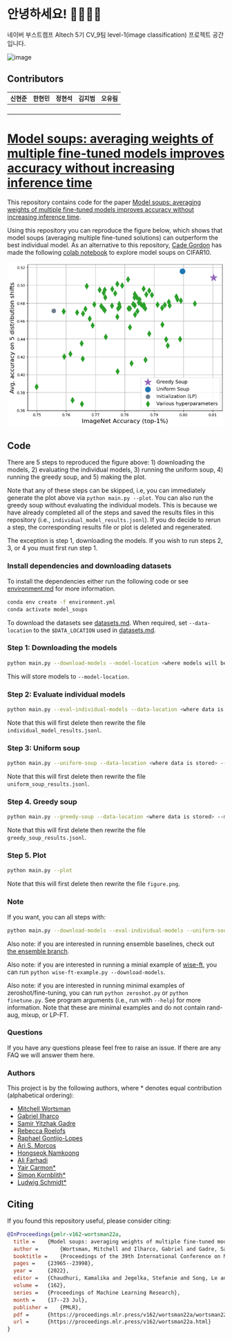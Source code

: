 # 안녕하세요! 👨‍👨‍👦‍👦

네이버 부스트캠프 AItech 5기 CV_9팀 level-1(image classification) 프로젝트 공간입니다.

![image](https://user-images.githubusercontent.com/72616557/228166051-e8197cb8-0025-485d-becc-cba4a5c257fd.png)



## Contributors

|신현준 |                                                  한현민|정현석 |                                                  김지범|오유림|
|:--------------------------------------------------------------------------------------------------------------------------------------------------------------------:|:-------------------------------------------------------------------------------------------------------------------------------------------------------------------:|:------------------------------------------------------------------------------------------------------------------------------------------------------------------:|:----------------------------------------------------------------------------------------------------------------------------------------------------------------------:|:----------------------------------------------------------------------------------------------------------------------------------------------------------------------:|
| [<img src="https://avatars.githubusercontent.com/u/113486402?s=400&v=4" alt="" style="width:100px;100px;">](https://github.com/june95) <br/> | [<img src="https://avatars.githubusercontent.com/u/33598545?s=400&u=d0aaa9e96fd2fa1d0c1aa034d8e9e2c8daf96473&v=4" alt="" style="width:100px;100px;">](https://github.com/Hyunmin-H) <br/> | [<img src="https://avatars.githubusercontent.com/u/72616557?v=4" alt="" style="width:100px;100px;">](https://github.com/hyuns66) <br/> | [<img src="https://avatars.githubusercontent.com/u/91449518?v=4" alt="" style="width:100px;100px;">](https://github.com/jibeomkim7) <br/> |[<img src="https://avatars.githubusercontent.com/u/63313306?s=400&u=094cba544d8029b4f93aa191d036a109d6265fa8&v=4" alt="" style="width:100px;100px;">](https://github.com/jennifer060697) <br/> |



# [Model soups: averaging weights of multiple fine-tuned models improves accuracy without increasing inference time](https://arxiv.org/abs/2203.05482)

This repository contains code for the paper [Model soups: averaging weights of multiple fine-tuned models improves accuracy without increasing inference time](https://arxiv.org/abs/2203.05482).

Using this repository you can reproduce the figure below, which shows that model soups (averaging multiple fine-tuned solutions) can outperform
the best individual model.
As an alternative to this repository, [Cade Gordon](http://cadegordon.io/) has made the following [colab notebook](https://colab.research.google.com/drive/1UmK-phTRXC4HoKb7_rScawnRqlG82svF?usp=sharing) to explore model soups on CIFAR10.
<p align="center">
<img src="figure.png", width="625"/>
</p>


## Code

There are 5 steps to reproduced the figure above: 1) downloading the models, 2) evaluating the individual models, 3) running the uniform soup, 4) running the greedy soup, and 5) making the plot.

Note that any of these steps can be skipped, i.e, you can immediately generate the plot above via `python main.py --plot`.
You can also run the greedy soup without evaluating the individual models.
This is because we have already completed all of the steps and saved the results files in this repository (i.e., `individual_model_results.jsonl`).
If you do decide to rerun a step, the corresponding results file or plot is deleted and regenerated.

The exception is step 1, downloading the models. If you wish to run steps 2, 3, or 4 you must first run step 1.

### Install dependencies and downloading datasets

To install the dependencies either run the following code or see [environment.md](environment.md) for more information.
```bash
conda env create -f environment.yml
conda activate model_soups
```

To download the datasets see [datasets.md](datasets.md). When required, set `--data-location` to the `$DATA_LOCATION` used in [datasets.md](datasets.md).

### Step 1: Downloading the models

```bash
python main.py --download-models --model-location <where models will be stored>
```
This will store models to `--model-location`.


### Step 2: Evaluate individual models

```bash
python main.py --eval-individual-models --data-location <where data is stored> --model-location <where models are stored>
```
Note that this will first delete then rewrite the file `individual_model_results.jsonl`.

### Step 3: Uniform soup

```bash
python main.py --uniform-soup --data-location <where data is stored> --model-location <where models are stored>
```
Note that this will first delete then rewrite the file `uniform_soup_results.jsonl`.

### Step 4. Greedy soup

```bash
python main.py --greedy-soup --data-location <where data is stored> --model-location <where models are stored>
```
Note that this will first delete then rewrite the file `greedy_soup_results.jsonl`.

### Step 5. Plot

```bash
python main.py --plot
```
Note that this will first delete then rewrite the file `figure.png`.

### Note

If you want, you can all steps with:
```bash
python main.py --download-models --eval-individual-models --uniform-soup --greedy-soup --plot --data-location <where data is stored> --model-location <where models are stored>
```

Also note: if you are interested in running ensemble baselines, check out [the ensemble branch](https://github.com/mlfoundations/model-soups/tree/ensemble).

Also note: if you are interested in running a minial example of [wise-ft](https://arxiv.org/abs/2109.01903), you can run `python wise-ft-example.py --download-models`. 

Also note: if you are interested in running minimal examples of zeroshot/fine-tuning, you can run `python zeroshot.py` or `python finetune.py`. See program arguments (i.e., run with `--help`) for more information. Note that these are minimal examples and do not contain rand-aug, mixup, or LP-FT.

### Questions

If you have any questions please feel free to raise an issue. If there are any FAQ we will answer them here.

### Authors

This project is by the following authors, where * denotes equal contribution (alphabetical ordering):
- [Mitchell Wortsman](https://mitchellnw.github.io/)
- [Gabriel Ilharco](http://gabrielilharco.com/)
- [Samir Yitzhak Gadre](https://sagadre.github.io/)
- [Rebecca Roelofs](https://twitter.com/beccaroelofs)
- [Raphael Gontijo-Lopes](https://raphagl.com/)
- [Ari S. Morcos](http://www.arimorcos.com/)
- [Hongseok Namkoong](https://hsnamkoong.github.io/)
- [Ali Farhadi](https://homes.cs.washington.edu/~ali/)
- [Yair Carmon*](https://www.cs.tau.ac.il/~ycarmon/)
- [Simon Kornblith*](https://simonster.com/)
- [Ludwig Schmidt*](https://people.csail.mit.edu/ludwigs/)


## Citing

If you found this repository useful, please consider citing:
```bibtex
@InProceedings{pmlr-v162-wortsman22a,
  title = 	 {Model soups: averaging weights of multiple fine-tuned models improves accuracy without increasing inference time},
  author =       {Wortsman, Mitchell and Ilharco, Gabriel and Gadre, Samir Ya and Roelofs, Rebecca and Gontijo-Lopes, Raphael and Morcos, Ari S and Namkoong, Hongseok and Farhadi, Ali and Carmon, Yair and Kornblith, Simon and Schmidt, Ludwig},
  booktitle = 	 {Proceedings of the 39th International Conference on Machine Learning},
  pages = 	 {23965--23998},
  year = 	 {2022},
  editor = 	 {Chaudhuri, Kamalika and Jegelka, Stefanie and Song, Le and Szepesvari, Csaba and Niu, Gang and Sabato, Sivan},
  volume = 	 {162},
  series = 	 {Proceedings of Machine Learning Research},
  month = 	 {17--23 Jul},
  publisher =    {PMLR},
  pdf = 	 {https://proceedings.mlr.press/v162/wortsman22a/wortsman22a.pdf},
  url = 	 {https://proceedings.mlr.press/v162/wortsman22a.html}
}


```
